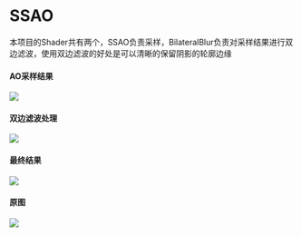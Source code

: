 # SSAO

本项目的Shader共有两个，SSAO负责采样，BilateralBlur负责对采样结果进行双边滤波，使用双边滤波的好处是可以清晰的保留阴影的轮廓边缘

#### AO采样结果

![](F:\pics\QQ图片20231204140451.png)

#### 双边滤波处理

![](F:\pics\QQ图片20231204135740.png)

#### 最终结果

![](F:\pics\QQ图片20231204135808.png)

#### 原图

![](F:\pics\QQ图片20231204135833.png)

